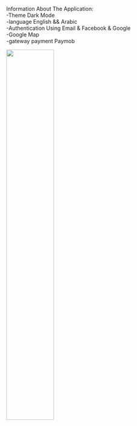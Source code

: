  Information About The Application:               
-Theme Dark Mode            
-language English && Arabic             
-Authentication Using Email & Facebook & Google                                      
-Google Map          
-gateway payment Paymob                           

[<img src="https://img.freepik.com/free-vector/modern-style-video-player-template-design_1017-39478.jpg?w=740&t=st=1705835359~exp=1705835959~hmac=45acab67639fbf03cf0f0f5bae207eb96430ce4bc0f52e89bb79f77a3de28059" width="50%">](https://drive.google.com/file/d/1D6i4WxrjS4fO6q2ltqEbYmAxWdsiMAFD/view?usp=sharing "Video Ecommerce DarkStore")
